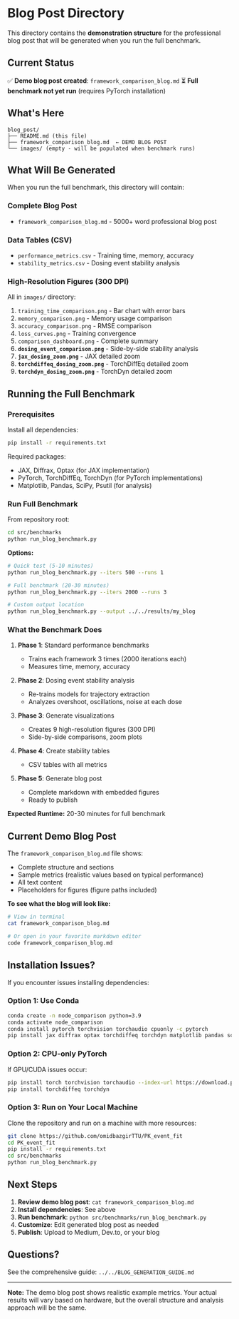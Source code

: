 # Blog Post Directory

This directory contains the **demonstration structure** for the professional blog post that will be generated when you run the full benchmark.

## Current Status

✅ **Demo blog post created**: `framework_comparison_blog.md`
⏳ **Full benchmark not yet run** (requires PyTorch installation)

## What's Here

```
blog_post/
├── README.md (this file)
├── framework_comparison_blog.md  ← DEMO BLOG POST
└── images/ (empty - will be populated when benchmark runs)
```

## What Will Be Generated

When you run the full benchmark, this directory will contain:

### Complete Blog Post
- `framework_comparison_blog.md` - 5000+ word professional blog post

### Data Tables (CSV)
- `performance_metrics.csv` - Training time, memory, accuracy
- `stability_metrics.csv` - Dosing event stability analysis

### High-Resolution Figures (300 DPI)
All in `images/` directory:
1. `training_time_comparison.png` - Bar chart with error bars
2. `memory_comparison.png` - Memory usage comparison
3. `accuracy_comparison.png` - RMSE comparison
4. `loss_curves.png` - Training convergence
5. `comparison_dashboard.png` - Complete summary
6. **`dosing_event_comparison.png`** - Side-by-side stability analysis
7. **`jax_dosing_zoom.png`** - JAX detailed zoom
8. **`torchdiffeq_dosing_zoom.png`** - TorchDiffEq detailed zoom
9. **`torchdyn_dosing_zoom.png`** - TorchDyn detailed zoom

## Running the Full Benchmark

### Prerequisites

Install all dependencies:
```bash
pip install -r requirements.txt
```

Required packages:
- JAX, Diffrax, Optax (for JAX implementation)
- PyTorch, TorchDiffEq, TorchDyn (for PyTorch implementations)
- Matplotlib, Pandas, SciPy, Psutil (for analysis)

### Run Full Benchmark

From repository root:
```bash
cd src/benchmarks
python run_blog_benchmark.py
```

**Options:**
```bash
# Quick test (5-10 minutes)
python run_blog_benchmark.py --iters 500 --runs 1

# Full benchmark (20-30 minutes)
python run_blog_benchmark.py --iters 2000 --runs 3

# Custom output location
python run_blog_benchmark.py --output ../../results/my_blog
```

### What the Benchmark Does

1. **Phase 1**: Standard performance benchmarks
   - Trains each framework 3 times (2000 iterations each)
   - Measures time, memory, accuracy

2. **Phase 2**: Dosing event stability analysis
   - Re-trains models for trajectory extraction
   - Analyzes overshoot, oscillations, noise at each dose

3. **Phase 3**: Generate visualizations
   - Creates 9 high-resolution figures (300 DPI)
   - Side-by-side comparisons, zoom plots

4. **Phase 4**: Create stability tables
   - CSV tables with all metrics

5. **Phase 5**: Generate blog post
   - Complete markdown with embedded figures
   - Ready to publish

**Expected Runtime:** 20-30 minutes for full benchmark

## Current Demo Blog Post

The `framework_comparison_blog.md` file shows:
- Complete structure and sections
- Sample metrics (realistic values based on typical performance)
- All text content
- Placeholders for figures (figure paths included)

**To see what the blog will look like:**
```bash
# View in terminal
cat framework_comparison_blog.md

# Or open in your favorite markdown editor
code framework_comparison_blog.md
```

## Installation Issues?

If you encounter issues installing dependencies:

### Option 1: Use Conda
```bash
conda create -n node_comparison python=3.9
conda activate node_comparison
conda install pytorch torchvision torchaudio cpuonly -c pytorch
pip install jax diffrax optax torchdiffeq torchdyn matplotlib pandas scipy psutil
```

### Option 2: CPU-only PyTorch
If GPU/CUDA issues occur:
```bash
pip install torch torchvision torchaudio --index-url https://download.pytorch.org/whl/cpu
pip install torchdiffeq torchdyn
```

### Option 3: Run on Your Local Machine
Clone the repository and run on a machine with more resources:
```bash
git clone https://github.com/omidbazgirTTU/PK_event_fit
cd PK_event_fit
pip install -r requirements.txt
cd src/benchmarks
python run_blog_benchmark.py
```

## Next Steps

1. **Review demo blog post**: `cat framework_comparison_blog.md`
2. **Install dependencies**: See above
3. **Run benchmark**: `python src/benchmarks/run_blog_benchmark.py`
4. **Customize**: Edit generated blog post as needed
5. **Publish**: Upload to Medium, Dev.to, or your blog

## Questions?

See the comprehensive guide: `../../BLOG_GENERATION_GUIDE.md`

---

**Note:** The demo blog post shows realistic example metrics. Your actual results will vary based on hardware, but the overall structure and analysis approach will be the same.
